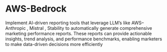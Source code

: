 # AWS-Bedrock
Implement AI-driven reporting tools that leverage LLM’s  like AWS– Anthropic , Mistral , Stability to automatically generate comprehensive marketing performance reports. These reports can provide actionable insights, trend analysis, and performance benchmarks, enabling marketers to make data-driven decisions more efficiently
